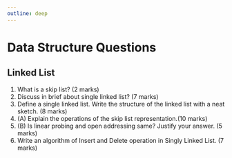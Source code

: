 ```yaml
---
outline: deep
---
```


# Data Structure Questions

## Linked List

1.  What is a skip list? (2 marks)
2.  Discuss in brief about single linked list? (7 marks)
3.  Define a single linked list. Write the structure of the linked list with a neat sketch. (8 marks)
4.  (A) Explain the operations of the skip list representation.(10 marks)
5.  (B) Is linear probing and open addressing same? Justify your answer. (5 marks)
6.  Write an algorithm of Insert and Delete operation in Singly Linked List. (7 marks)

